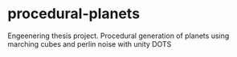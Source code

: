 # procedural-planets
 Engeenering thesis project. Procedural generation of planets using marching cubes and perlin noise with unity DOTS
